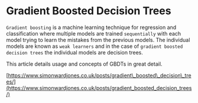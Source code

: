 # Gradient Boosted Decision Trees

`Gradient boosting` is a machine learning technique for regression and classification where multiple models are trained `sequentially` with each model trying to learn the mistakes from the previous models. The individual models are known as `weak learners` and in the case of `gradient boosted decision trees` the individual models are decision trees.

This article details usage and concepts of GBDTs in great detail.

[https://www.simonwardjones.co.uk/posts/gradient\_boosted\_decision\_trees/](https://www.simonwardjones.co.uk/posts/gradient_boosted_decision_trees/)

